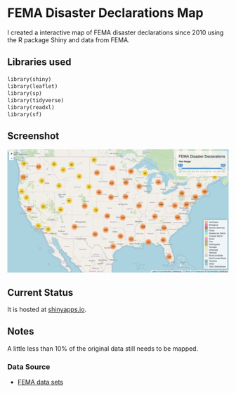 # FEMA Disaster Declarations Map
I created a interactive map of FEMA disaster declarations since 2010 using the R package Shiny and data from FEMA.

## Libraries used
```
library(shiny)
library(leaflet)
library(sp)
library(tidyverse)
library(readxl)
library(sf)
```

## Screenshot
![](images/screenshot.png)

## Current Status
It is hosted at [shinyapps.io](https://c-weave.shinyapps.io/femaDisasterDeclarations/).

## Notes
A little less than 10% of the original data still needs to be mapped.

### Data Source
* [FEMA data sets](https://www.fema.gov/openfema-dataset-disaster-declarations-summaries-v1)